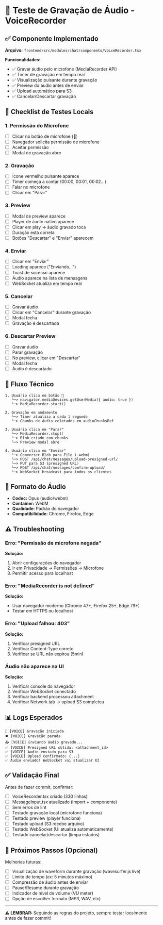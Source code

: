 # 🎤 Teste de Gravação de Áudio - VoiceRecorder

## ✅ Componente Implementado

**Arquivo:** `frontend/src/modules/chat/components/VoiceRecorder.tsx`

**Funcionalidades:**
- ✅ Gravar áudio pelo microfone (MediaRecorder API)
- ✅ Timer de gravação em tempo real
- ✅ Visualização pulsante durante gravação
- ✅ Preview do áudio antes de enviar
- ✅ Upload automático para S3
- ✅ Cancelar/Descartar gravação

## 🧪 Checklist de Testes Locais

### 1. Permissão do Microfone
- [ ] Clicar no botão de microfone (🎤)
- [ ] Navegador solicita permissão de microfone
- [ ] Aceitar permissão
- [ ] Modal de gravação abre

### 2. Gravação
- [ ] Ícone vermelho pulsante aparece
- [ ] Timer começa a contar (00:00, 00:01, 00:02...)
- [ ] Falar no microfone
- [ ] Clicar em "Parar"

### 3. Preview
- [ ] Modal de preview aparece
- [ ] Player de áudio nativo aparece
- [ ] Clicar em play → áudio gravado toca
- [ ] Duração está correta
- [ ] Botões "Descartar" e "Enviar" aparecem

### 4. Enviar
- [ ] Clicar em "Enviar"
- [ ] Loading aparece ("Enviando...")
- [ ] Toast de sucesso aparece
- [ ] Áudio aparece na lista de mensagens
- [ ] WebSocket atualiza em tempo real

### 5. Cancelar
- [ ] Gravar áudio
- [ ] Clicar em "Cancelar" durante gravação
- [ ] Modal fecha
- [ ] Gravação é descartada

### 6. Descartar Preview
- [ ] Gravar áudio
- [ ] Parar gravação
- [ ] No preview, clicar em "Descartar"
- [ ] Modal fecha
- [ ] Áudio é descartado

## 🔧 Fluxo Técnico

```
1. Usuário clica em botão 🎤
   └─> navigator.mediaDevices.getUserMedia({ audio: true })
   └─> MediaRecorder.start()

2. Gravação em andamento
   └─> Timer atualiza a cada 1 segundo
   └─> Chunks de áudio coletados em audioChunksRef

3. Usuário clica em "Parar"
   └─> MediaRecorder.stop()
   └─> Blob criado com chunks
   └─> Preview modal abre

4. Usuário clica em "Enviar"
   └─> Converter Blob para File (.webm)
   └─> POST /api/chat/messages/upload-presigned-url/
   └─> PUT para S3 (presigned URL)
   └─> POST /api/chat/messages/confirm-upload/
   └─> WebSocket broadcast para todos os clientes
```

## 🎯 Formato do Áudio

- **Codec:** Opus (audio/webm)
- **Container:** WebM
- **Qualidade:** Padrão do navegador
- **Compatibilidade:** Chrome, Firefox, Edge

## ⚠️ Troubleshooting

### Erro: "Permissão de microfone negada"
**Solução:**
1. Abrir configurações do navegador
2. Ir em Privacidade → Permissões → Microfone
3. Permitir acesso para localhost

### Erro: "MediaRecorder is not defined"
**Solução:**
- Usar navegador moderno (Chrome 47+, Firefox 25+, Edge 79+)
- Testar em HTTPS ou localhost

### Erro: "Upload falhou: 403"
**Solução:**
1. Verificar presigned URL
2. Verificar Content-Type correto
3. Verificar se URL não expirou (5min)

### Áudio não aparece na UI
**Solução:**
1. Verificar console do navegador
2. Verificar WebSocket conectado
3. Verificar backend processou attachment
4. Verificar Network tab → upload S3 completou

## 📊 Logs Esperados

```
🎤 [VOICE] Gravação iniciada
⏹️ [VOICE] Gravação parada
📤 [VOICE] Enviando áudio gravado...
✅ [VOICE] Presigned URL obtida: <attachment_id>
✅ [VOICE] Áudio enviado para S3
✅ [VOICE] Upload confirmado: {...}
✅ Áudio enviado! WebSocket vai atualizar UI
```

## ✅ Validação Final

Antes de fazer commit, confirmar:

- [ ] VoiceRecorder.tsx criado (330 linhas)
- [ ] MessageInput.tsx atualizado (import + componente)
- [ ] Sem erros de lint
- [ ] Testado gravação local (microfone funciona)
- [ ] Testado preview (player funciona)
- [ ] Testado upload (S3 recebe arquivo)
- [ ] Testado WebSocket (UI atualiza automaticamente)
- [ ] Testado cancelar/descartar (limpa estados)

## 🚀 Próximos Passos (Opcional)

Melhorias futuras:
- [ ] Visualização de waveform durante gravação (wavesurfer.js live)
- [ ] Limite de tempo (ex: 5 minutos máximo)
- [ ] Compressão de áudio antes de enviar
- [ ] Pause/Resume durante gravação
- [ ] Indicador de nível de volume (VU meter)
- [ ] Opção de escolher formato (MP3, WAV, etc)

---

**⚠️ LEMBRAR:** Seguindo as regras do projeto, sempre testar localmente antes de fazer commit!




